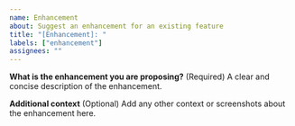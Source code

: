 ```yaml
---
name: Enhancement
about: Suggest an enhancement for an existing feature
title: "[Enhancement]: "
labels: ["enhancement"]
assignees: ""
---
```


**What is the enhancement you are proposing?** (Required)
A clear and concise description of the enhancement.

**Additional context** (Optional)
Add any other context or screenshots about the enhancement here.
